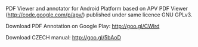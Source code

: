 PDF Viewer and annotator for Android Platform based on APV PDF Viewer (http://code.google.com/p/apv/) published under same licence GNU GPLv3.

Download PDF Annotation on Google Play:
http://goo.gl/CWlrd

Download CZECH manual:
http://goo.gl/5bAoD